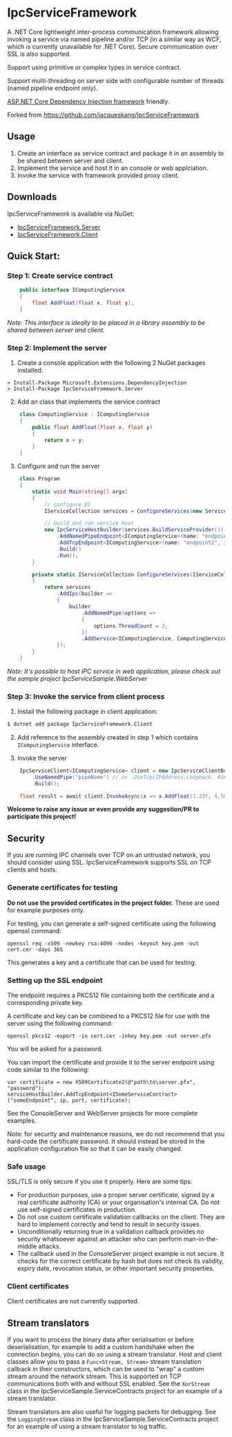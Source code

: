 # IpcServiceFramework

A .NET Core lightweight inter-process communication framework allowing invoking a service via named pipeline and/or TCP (in a similar way as WCF, which is currently unavailable for .NET Core). Secure communication over SSL is also supported.

Support using primitive or complex types in service contract.

Support multi-threading on server side with configurable number of threads (named pipeline endpoint only).

[ASP.NET Core Dependency Injection framework](https://docs.microsoft.com/en-us/aspnet/core/fundamentals/dependency-injection) friendly.

Forked from https://github.com/jacqueskang/IpcServiceFramework

## Usage
 1. Create an interface as service contract and package it in an assembly to be shared between server and client.
 2. Implement the service and host it in an console or web applciation.
 3. Invoke the service with framework provided proxy client.

## Downloads

IpcServiceFramework is available via NuGet:

 - [IpcServiceFramework.Server](https://www.nuget.org/packages/IpcServiceFramework.Server/)
 - [IpcServiceFramework.Client](https://www.nuget.org/packages/IpcServiceFramework.Client/)

## Quick Start:

### Step 1: Create service contract
```csharp
    public interface IComputingService
    {
        float AddFloat(float x, float y);
    }
```
_Note: This interface is ideally to be placed in a library assembly to be shared between server and client._

### Step 2: Implement the server

1. Create a console application with the following 2 NuGet packages installed:

```
> Install-Package Microsoft.Extensions.DependencyInjection
> Install-Package IpcServiceFramework.Server
```

2. Add an class that implements the service contract

```csharp
    class ComputingService : IComputingService
    {
        public float AddFloat(float x, float y)
        {
            return x + y;
        }
    }
```

3. Configure and run the server

```csharp
    class Program
    {
        static void Main(string[] args)
        {
            // configure DI
            IServiceCollection services = ConfigureServices(new ServiceCollection());

            // build and run service host
            new IpcServiceHostBuilder(services.BuildServiceProvider())
                .AddNamedPipeEndpoint<IComputingService>(name: "endpoint1", pipeName: "pipeName")
                .AddTcpEndpoint<IComputingService>(name: "endpoint2", ipEndpoint: IPAddress.Loopback, port: 45684)
                .Build()
                .Run();
        }

        private static IServiceCollection ConfigureServices(IServiceCollection services)
        {
            return services
                .AddIpc(builder =>
                {
                    builder
                        .AddNamedPipe(options =>
                        {
                            options.ThreadCount = 2;
                        })
                        .AddService<IComputingService, ComputingService>();
                });
        }
    }
```
_Note: It's possible to host IPC service in web application, please check out the sample project *IpcServiceSample.WebServer*_

### Step 3: Invoke the service from client process

1. Install the following package in client application:
```bash
$ dotnet add package IpcServiceFramework.Client
```

2. Add reference to the assembly created in step 1 which contains `IComputingService` interface.

3. Invoke the server

```csharp
    IpcServiceClient<IComputingService> client = new IpcServiceClientBuilder<IComputingService>()
        .UseNamedPipe("pipeName") // or .UseTcp(IPAddress.Loopback, 45684) to invoke using TCP
        .Build();

    float result = await client.InvokeAsync(x => x.AddFloat(1.23f, 4.56f));
```

__Welcome to raise any issue or even provide any suggestion/PR to participate this project!__

## Security

If you are running IPC channels over TCP on an untrusted network, you should consider using SSL. IpcServiceFramework supports SSL on TCP clients and hosts.

### Generate certificates for testing

**Do not use the provided certificates in the project folder.** These are used for example purposes only.

For testing, you can generate a self-signed certificate using the following openssl command:

    openssl req -x509 -newkey rsa:4096 -nodes -keyout key.pem -out cert.cer -days 365

This generates a key and a certificate that can be used for testing.

### Setting up the SSL endpoint

The endpoint requires a PKCS12 file containing both the certificate and a corresponding private key.

A certificate and key can be combined to a PKCS12 file for use with the server using the following command:

    openssl pkcs12 -export -in cert.cer -inkey key.pem -out server.pfx

You will be asked for a password.

You can import the certificate and provide it to the server endpoint using code similar to the following:

    var certificate = new X509Certificate2(@"path\to\server.pfx", "password");
	serviceHostBuilder.AddTcpEndpoint<ISomeServiceContract>("someEndpoint", ip, port, certificate);

See the ConsoleServer and WebServer projects for more complete examples.

Note: for security and maintenance reasons, we do not recommend that you hard-code the certificate password. It should instead be stored in the application configuration file so that it can be easily changed.

### Safe usage

SSL/TLS is only secure if you use it properly. Here are some tips:

* For production purposes, use a proper server certificate, signed by a real certificate authority (CA) or your organisation's internal CA. Do not use self-signed certificates in production.
* Do not use custom certificate validation callbacks on the client. They are hard to implement correctly and tend to result in security issues.
* Unconditionally returning true in a validation callback provides no security whatsoever against an attacker who can perform man-in-the-middle attacks.
* The callback used in the ConsoleServer project example is not secure. It checks for the correct certificate by hash but does not check its validity, expiry date, revocation status, or other important security properties.

### Client certificates

Client certificates are not currently supported.

## Stream translators

If you want to process the binary data after serialisation or before deserialisation, for example to add a custom handshake when the connection begins, you can do so using a stream translator. Host and client classes allow you to pass a `Func<Stream, Stream>` stream translation callback in their constructors, which can be used to "wrap" a custom stream around the network stream. This is supported on TCP communications both with and without SSL enabled. See the `XorStream` class in the IpcServiceSample.ServiceContracts project for an example of a stream translator.

Stream translators are also useful for logging packets for debugging. See the `LoggingStream` class in the IpcServiceSample.ServiceContracts project for an example of using a stream translator to log traffic.
